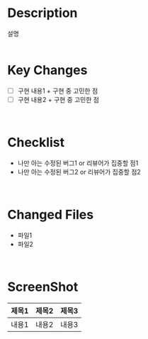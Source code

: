 # Description
 설명
<br>
<br>


# Key Changes
- [ ] 구현 내용1 + 구현 중 고민한 점
- [ ] 구현 내용2 + 구현 중 고민한 점
<br>

# Checklist
- 나만 아는 수정된 버그1 or 리뷰어가 집중할 점1
- 나만 아는 수정된 버그2 or 리뷰어가 집중할 점2
<br>

# Changed Files
- 파일1
- 파일2
<br>

# ScreenShot
|제목1|제목2|제목3|
|--|--|--|
|내용1|내용2|내용3|

